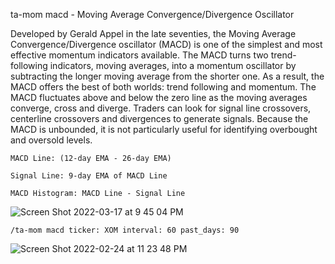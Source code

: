 ta-mom macd - Moving Average Convergence/Divergence Oscillator

Developed by Gerald Appel in the late seventies, the Moving Average Convergence/Divergence oscillator (MACD) is one of the simplest and most effective momentum indicators available. The MACD turns two trend-following indicators, moving averages, into a momentum oscillator by subtracting the longer moving average from the shorter one. As a result, the MACD offers the best of both worlds: trend following and momentum. The MACD fluctuates above and below the zero line as the moving averages converge, cross and diverge. Traders can look for signal line crossovers, centerline crossovers and divergences to generate signals. Because the MACD is unbounded, it is not particularly useful for identifying overbought and oversold levels.

```
MACD Line: (12-day EMA - 26-day EMA)

Signal Line: 9-day EMA of MACD Line

MACD Histogram: MACD Line - Signal Line
```

![Screen Shot 2022-03-17 at 9 45 04 PM](https://user-images.githubusercontent.com/85772166/158939075-a8adc713-ec2d-40a0-b7e1-8bbd5a2f7ca8.png)

```
/ta-mom macd ticker: XOM interval: 60 past_days: 90
```

![Screen Shot 2022-02-24 at 11 23 48 PM](https://user-images.githubusercontent.com/85772166/155672592-a31bb487-d0a5-4554-88cd-473a9d4987fe.png)
